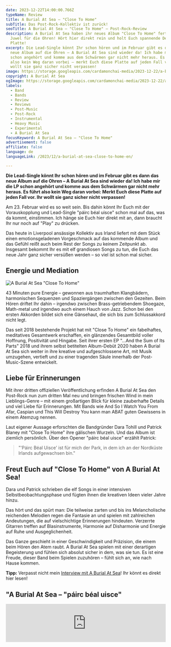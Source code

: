 ```yaml
---
date: 2023-12-22T14:00:00.766Z
typeName: Review
title: A Burial At Sea – "Close To Home"
subTitle: Das Post-Rock-Kollektiv ist zurück!
seoTitle: A Burial At Sea – "Close To Home" – Post-Rock-Review
description: A Burial At Sea haben ihr neues Album "Close To Home" fertig – ein
  Juwel für die Ohren! Hört hier direkt rein und holt Euch spannende Details zur
  Platte!
excerpt: Die Lead-Single könnt Ihr schon hören und im Februar gibt es dann das
  neue Album auf die Ohren – A Burial At Sea sind wieder da! Ich habe mir die LP
  schon angehört und komme aus dem Schwärmen gar nicht mehr heraus. Es führt
  also kein Weg daran vorbei – merkt Euch diese Platte auf jeden Fall vor. Ihr
  wollt sie ganz sicher nicht verpassen!
image: https://storage.googleapis.com/cardamonchai-media/2023-12-22/a-burial-at-sea-jpg-imagine-e8e8e8_aaaaaa_1024_768/640.webp
copyright: A Burial At Sea
ogImage: https://storage.googleapis.com/cardamonchai-media/2023-12-22/a-burial-at-sea-og-jpg-imagine-e8e8e8_87898a_1200_628/640.webp
labels:
  - Band
  - Bands
  - Review
  - Reviews
  - Post-Music
  - Post-Rock
  - Instrumental
  - Heavy Music
  - Experimental
  - A Burial At Sea
focusKeyword: A Burial At Sea – "Close To Home"
advertisement: false
affiliate: false
language: de
languageLink: /2023/12/a-burial-at-sea-close-to-home-en/

---
```


**Die Lead-Single könnt Ihr schon hören und im Februar gibt es dann das neue Album auf die Ohren – A Burial At Sea sind wieder da! Ich habe mir die LP schon angehört und komme aus dem Schwärmen gar nicht mehr heraus. Es führt also kein Weg daran vorbei: Merkt Euch diese Platte auf jeden Fall vor. Ihr wollt sie ganz sicher nicht verpassen!**

Am 23. Februar wird es so weit sein. Bis dahin könnt Ihr Euch mit der Vorauskopplung und Lead-Single "páirc béal uisce" schon mal auf das, was da kommt, einstimmen. Ich hänge sie Euch hier direkt mit an, dann braucht Ihr nur noch auf "Play" zu drücken.

Das heute in Liverpool ansässige Kollektiv aus Irland liefert mit dem Stück einen emotionsgeladenen Vorgeschmack auf das kommende Album und das Gefühl reißt auch beim Rest der Songs zu keinem Zeitpunkt ab. Insgesamt bekommt Ihr es mit elf grandiosen Songs zu tun, die Euch das neue Jahr ganz sicher versüßen werden – so viel ist schon mal sicher.

## Energie und Mediation

![A Burial At Sea "Close To Home"](https://storage.googleapis.com/cardamonchai-media/2023-12-22/a-burial-at-sea-2-jpg-imagine-181818_3f464c_1024_768/640.webp 'A Burial At Sea "Close To Home"')

43 Minuten pure Energie – gewonnen aus traumhaften Klangbädern, harmonischen Sequenzen und Spaziergängen zwischen den Gezeiten. Beim Hören driftet Ihr dahin – irgendwo zwischen Brass-getriebendem Shoegaze, Math-metal und irgendwo auch einem Hauch von Jazz. Schon bei den ersten Akkorden bildet sich eine Gänsehaut, die sich bis zum Schlussakkord nicht legt.

Das seit 2018 bestehende Projekt hat mit "Close To Home" ein fabelhaftes, meditatives Gesamtwerk erschaffen, ein glänzendes Gesamtbild voller Hoffnung, Positivität und Hingabe. Seit ihrer ersten EP "..​.​And the Sum of Its Parts" 2018 und ihrem selbst betitelten Album-Debüt 2020 haben A Burial At Sea sich weiter in ihre kreative und aufgeschlossene Art, mit Musik umzugehen, vertieft und zu einer tragenden Säule innerhalb der Post-Music-Szene entwickelt.

## Liebe für Erinnerungen

Mit ihrer dritten offiziellen Veröffentlichung erfinden A Burial At Sea den Post-Rock nun zum dritten Mal neu und bringen frischen Wind in mein Lieblings-Genre – mit einem großartigen Blick für kleine zauberhafte Details und viel Liebe für Erinnerungen. Mit Bands wie And So I Watch You From Afar, Caspian und This Will Destroy You kann man ABAT guten Gewissens in einem Atemzug nennen.

Laut eigener Aussage erforschten die Bandgründer Dara Tohill und Patrick Blaney mit "Close To Home" ihre gälischen Wurzeln. Und das Album ist ziemlich persönlich. Über den Opener "páirc béal uisce" erzählt Patrick:

> "'Páirc Béal Uisce' ist für mich der Park, in dem ich an der Nordküste Irlands aufgewachsen bin."

## Freut Euch auf "Close To Home" von A Burial At Sea!

Dara und Patrick schrieben die elf Songs in einer intensiven Selbstbeobachtungsphase und fügten ihnen die kreativen Ideen vieler Jahre hinzu.

Das hört und das spürt man: Die teilweise zarten und bis ins Melancholische reichenden Melodien regen die Fantasie an und spielen mit zahlreichen Andeutungen, die auf vielschichtige Erinnerungen hindeuten. Verzerrte Gitarren treffen auf Blasinstrumente, Harmonie auf Disharmonie und Energie auf Ruhe und Ausgeglichenheit.

Das Ganze geschieht in einer Geschwindigkeit und Präzision, die einem beim Hören den Atem raubt. A Burial At Sea spielen mit einer derartigen Begeisterung und fühlen sich absolut sicher in dem, was sie tun. Es ist eine Freude, dieser Band beim Spielen zuzuhören – fühlt sich an, wie nach Hause kommen.

**Tipp:** Verpasst nicht mein [Interview mit A Burial At Sea](/2024/01/a-burial-at-sea-interview/)! Ihr könnt es direkt hier lesen!

## "A Burial At Sea – "páirc béal uisce"

<iframe
  style="border: 0; width: 100%; height: 120px;"
  src="https://bandcamp.com/EmbeddedPlayer/album=899897577/size=large/bgcol=ffffff/linkcol=0687f5/tracklist=false/artwork=small/track=1596299227/transparent=true/"
  seamless
>
  <a href="https://aburialatsea.bandcamp.com/album/close-to-home">
    Close to Home by A Burial at Sea
  </a>
</iframe>
